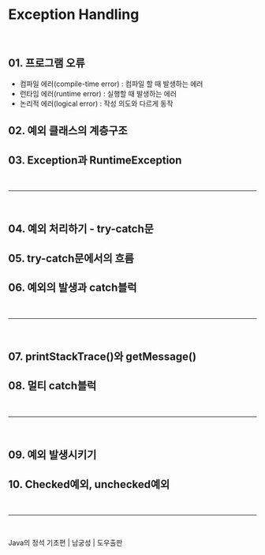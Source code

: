 # **Exception Handling**
  
<br>
    
## 01. 프로그램 오류
- 컴파일 에러(compile-time error) : 컴파일 할 때 발생하는 에러
- 런타임 에러(runtime error) : 실행할 때 발생하는 에러
- 논리적 에러(logical error) : 작성 의도와 다르게 동작
  
## 02. 예외 클래스의 계층구조
## 03. Exception과 RuntimeException

<br>
<hr>
<br>


## 04. 예외 처리하기 - try-catch문
## 05. try-catch문에서의 흐름
## 06. 예외의 발생과 catch블럭

<br>
<hr>
<br>


## 07. printStackTrace()와 getMessage()
## 08. 멀티 catch블럭

<br>
<hr>
<br>


## 09. 예외 발생시키기
## 10. Checked예외, unchecked예외

<br>
<hr>
<br>

Java의 정석 기초편 | 남궁성 | 도우출판